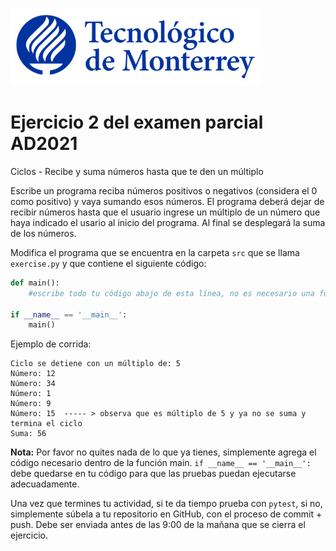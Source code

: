![Tec de Monterrey](../../images/logotecmty.png)
# Ejercicio 2 del examen parcial AD2021
Ciclos - Recibe y suma números hasta que te den un múltiplo

Escribe un programa reciba números positivos o negativos (considera el 0 como positivo) y vaya sumando esos números. El programa deberá dejar de recibir números hasta que el usuario ingrese un múltiplo de un número que haya indicado el usario al inicio del programa. Al final se desplegará la suma de los números.


Modifica el programa que se encuentra en la carpeta `src` que se llama
`exercise.py` y que contiene el siguiente código:

```python
def main():
    #escribe todo tu código abajo de esta línea, no es necesario una función

if __name__ == '__main__':
    main()
```

Ejemplo de corrida:

```
Ciclo se detiene con un múltiplo de: 5
Número: 12
Número: 34
Número: 1
Número: 9
Número: 15  ----- > observa que es múltiplo de 5 y ya no se suma y termina el ciclo
Suma: 56
```


**Nota:** Por favor no quites nada de lo que ya tienes, simplemente agrega el código 
necesario dentro de la función main. 
`if __name__ == '__main__':` debe quedarse en tu código para que las pruebas puedan 
ejecutarse adecuadamente.

Una vez que termines tu actividad, si te da tiempo prueba con
`pytest`, si no, simplemente súbela a tu repositorio en GitHub, con el proceso de commit + push.
Debe ser enviada antes de las 9:00 de la mañana que se cierra el ejercicio.
